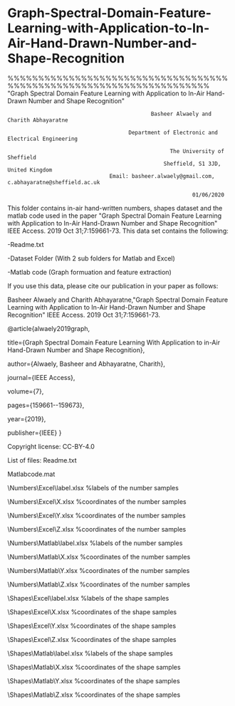 # Graph-Spectral-Domain-Feature-Learning-with-Application-to-In-Air-Hand-Drawn-Number-and-Shape-Recognition
%%%%%%%%%%%%%%%%%%%%%%%%%%%%%%%%%%%%%%%%%%%%%%%%%%%%%%%%%%%%%%%%%%%%%      
                    "Graph Spectral Domain Feature Learning with Application to In-Air Hand-Drawn Number and Shape Recognition"

                                                 Basheer Alwaely and Charith Abhayaratne

                                          Department of Electronic and Electrical Engineering
       
                                                       The University of Sheffield
                                                     Sheffield, S1 3JD, United Kingdom
                                    Email: basheer.alwaely@gmail.com, c.abhayaratne@sheffield.ac.uk

                                                              01/06/2020

This folder contains in-air hand-written numbers, shapes dataset and the matlab code used in the paper "Graph Spectral Domain Feature Learning with Application to In-Air Hand-Drawn Number and Shape Recognition" IEEE Access. 2019 Oct 31;7:159661-73.
This data set contains the following:

-Readme.txt

-Dataset Folder (With 2 sub folders for Matlab and Excel)

-Matlab code (Graph formuation and feature extraction)

If you use this data, please cite our publication in your paper as follows:

Basheer Alwaely and Charith Abhayaratne,"Graph Spectral Domain Feature Learning with Application to In-Air Hand-Drawn Number and Shape Recognition" IEEE Access. 2019 Oct 31;7:159661-73.

@article{alwaely2019graph,

  title={Graph Spectral Domain Feature Learning With Application to in-Air Hand-Drawn Number and Shape Recognition},
  
  author={Alwaely, Basheer and Abhayaratne, Charith},
  
  journal={IEEE Access},
  
  volume={7},
  
  pages={159661--159673},
  
  year={2019},
  
  publisher={IEEE}
}

Copyright license: CC-BY-4.0

List of files:
Readme.txt

Matlabcode.mat

\Numbers\Excel\label.xlsx   %labels of the number samples 

\Numbers\Excel\X.xlsx  %coordinates of the number samples 

\Numbers\Excel\Y.xlsx  %coordinates of the number samples 

\Numbers\Excel\Z.xlsx  %coordinates of the number samples

\Numbers\Matlab\label.xlsx   %labels of the number samples 

\Numbers\Matlab\X.xlsx  %coordinates of the number samples 

\Numbers\Matlab\Y.xlsx  %coordinates of the number samples 

\Numbers\Matlab\Z.xlsx  %coordinates of the number samples

\Shapes\Excel\label.xlsx   %labels of the shape samples 

\Shapes\Excel\X.xlsx  %coordinates of the shape samples 

\Shapes\Excel\Y.xlsx  %coordinates of the shape samples 

\Shapes\Excel\Z.xlsx  %coordinates of the shape samples

\Shapes\Matlab\label.xlsx   %labels of the shape samples 

\Shapes\Matlab\X.xlsx  %coordinates of the shape samples 

\Shapes\Matlab\Y.xlsx  %coordinates of the shape samples 

\Shapes\Matlab\Z.xlsx  %coordinates of the shape samples
